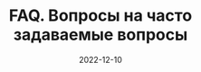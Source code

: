 ---
title: "FAQ. Вопросы на часто задаваемые вопросы"
layout: faq
description: "Ответы на вопросы которые вы, возможно, хотели бы задать"
date: 2022-12-10
image:
  url: /assets/img/towfiqu-barbhuiya-oZuBNC-6E2s-unsplash-1.jpg
---